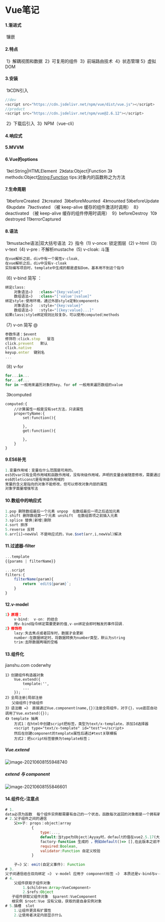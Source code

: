 # Vue笔记

#### 1.渐进式

​	镶嵌

#### 2.特点

​	1》解耦视图和数据
​	2》可复用的组件
​	3》前端路由技术
​	4》状态管理
​	5》虚拟DOM

#### 3.安装

​	1》CDN引入

```js
//dev
<script src="https://cdn.jsdelivr.net/npm/vue/dist/vue.js"></script>
//product
<script src="https://cdn.jsdelivr.net/npm/vue@2.6.12"></script>
```

​	2》下载后引入
​	3》NPM（vue-cli）

#### 4.响应式

#### 5.MVVM

#### 6.Vue的options

​	1》el:String|HTMLElement
​	2》data:Object|Function 
​	3》methods:Object<String:Function>
​	tips:对象内的函数称之为方法

#### 7.生命周期

​	1》beforeCreated
​	2》created
​	3》beforeMounted
​	4》mounted
​	5》beforeUpdate
​	6》update
​	7》activated  （被 keep-alive 缓存的组件激活时调用）
​	8》deactivated  （被 keep-alive 缓存的组件停用时调用）
​	9》beforeDestroy
​	10》destroyed
​	11》errorCaptured

#### 8.语法

​	1》mustache语法|双大括号语法
​	2》指令
​			(1) v-once: 锁定图层
​			(2) v-html
​			(3) v-text
​			(4) v-pre  : 不解析mustache
​			(5) v-cloak: 斗篷

```js
在vue解析之前，div中有一个属性v-cloak,
在vue解析之后，div中没有v-cloak
实际编写项目时，template中生成的都是虚拟Dom，基本用不到这个指令
```


​			(6) v-bind 简写 ：	

```js
绑定class:
	对象语法=》  :class="{key:value}"
	数组语法=》  :class="['value'|value]"
绑定style:使用环境，通过外部style定制components
	对象语法=》  :style="{key:value}"
	数组语法=》	:style="[{key:value}...]"
如果class|style绑定规则比较复杂，可以使用computed|methods
```

​			(7) v-on 简写 @

```js
参数传递：$event
修饰符:click.stop   冒泡
click.prevent   默认
click.native   
keyup.enter  键别名
...
```

​			(8) v-for 

```js
for...in... 
for...of... 
for in 一般用来遍历对象的key、for of 一般用来遍历数组的value
```



​	3》computed

```
computed:{
	//计算属性一般是没有set方法，只读属性
	propertyName:{
		set:function(){
		
		},
		get:function(){
		
		},
	}
}
```

#### 9.ES6补充

```js
1.变量作用域：变量在什么范围是可用的。
es5的var只有全局作用域和函数作用域，没有块级作用域，声明的变量会被随意修改，需要通过闭包解决（闭包产生了函数作用域）
es6的let&const是有块级作用域的
常量的含义是指向的对象不能修改，但可以修改对象内部的属性
对象字面量增强写法
```

#### 10.数组中的响应式

```js
1.pop 删除数组最后一个元素 unpop  在数组最后一项之后追加元素
2.shift 删除数组第一个元素 unshift  在数组首项之前插入元素
3.splice 替换|新增|删除
4.sort 排序
5.reverse 反转
6.arr[i]=newVal 不是响应式的，Vue.$set(arr,i,newVal)解决
```

#### 11.过滤器-filter

```js
...template
{{params | filterName}}

...script
filters:{
    filterName(param){
        return `edit${param}`;
    }
}
```

#### 12.v-model

```js
1》原理：
	v-bind:  v-on: 的结合
	用v-bind指令绑定需要更新的值,v-on绑定会即时触发的事件回调.
2》修饰符
	lazy:失去焦点或者回车时，数据才会更新
	number:在数据绑定时，将数据转换为number类型，默认为string
    trim:去除数据两端的空格
```

#### 13.组件化

jianshu.com  coderwhy

```
1》创建组件构造器对象
	Vue.extend({
		template:'',
		...
	});
2》全局注册|局部注册
   父级组件|子级组件
3》语法糖 =》 直接通过Vue.component(name,{})注册全局组件，对于{}，vue底层自动调用了Vue.extend({});	
4》 template 抽离
	方式1：在html中创建script把标签，类型为text/x-template，添加Id选择器
	<script type="text/x-template" id="test"></script>
	然后在创建component的template属性后通过#test关联模板
	方式2：把script标签替换为template标签；
```

##### Vue.extend

![image-20210608155948740](./imgs/image-20210608155948740.png)

##### extend 与 component

![image-20210608155846601](./imgs/image-20210608155846847.png)

#### 14.组件化-注意点

```js
# 1.
data必须为函数  每个组件实例都需要有自己的一个状态，函数每次返回的对象都是一个拥有新的内存地址的对象，在组件被复用时，相互之间不会产生影响。
# 2.父子组件之间的通信  
	父=>子: props：object|array
			{
                type:...,
                default:当type为Object|Ayyay时，default的值在vue2.5.17(大概)之后必须是通过
                factory-function 生成的 ，例如default()=> [],在此版本之前不受影响;
                required:Boolean,
                validator:Function 自定义校验
            }
    	
	子=》父: emit(自定义事件): Function
# 3.
父子间通信结合双向绑定 =》 v-model 应用于 component标签 =》 本质还是v-bind与v-on的结合
# 4.
	父组件获取子组件对象  
		1.$children:Array<VueComponent>
    	2.$refs:Object
   子组件获取父组件对象  $parent:VueComponent
   根实例 $root:Vue 没有父级，获取的是自身实例对象
# 5.插槽  slot
	1.让组件更具有扩展性
    2.让使用者决定内部显示什么

```























